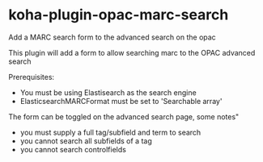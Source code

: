 # koha-plugin-opac-marc-search
Add a MARC search form to the advanced search on the opac

This plugin will add a form to allow searching marc to the OPAC advanced search

Prerequisites:
 - You must be using Elastisearch as the search engine
 - ElasticsearchMARCFormat must be set to 'Searchable array'
 
The form can be toggled on the advanced search page, some notes"
 - you must supply a full tag/subfield and term to search 
 - you cannot search all subfields of a tag 
 - you cannot search controlfields
